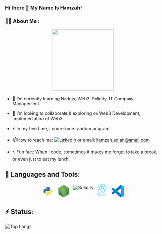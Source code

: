 ### Hi there 👋 My Name Is Hamzah! 
### :man_technologist: About Me :
<div align="center">
  <img src="https://media.giphy.com/media/l44Qqz6gO6JiVV3pu/giphy.gif" width="200" height="200"/>
</div>

- :telescope: I’m currently learning Nodejs, Web3, Solidity, IT Company Management.

- :seedling: I’m looking to collaborate & exploring on Web3 Development, Implementation of Web3.

- :zap: In my free time, I code some random program.

- :mailbox:How to reach me: [![Linkedin]()](https://www.linkedin.com/in/hamzah-adlan-9028931ab/) or email: hamzah.adlan@gmail.com

- ⚡ Fun fact: When i code, sometimes it makes me forget to take a break, or even just to eat my lunch.

## 🧰 Languages and Tools:
<p align="center">
<img src="https://raw.githubusercontent.com/github/explore/80688e429a7d4ef2fca1e82350fe8e3517d3494d/topics/python/python.png" alt="Python" height="40" style="vertical-align:top; margin:4px">
<img src="https://raw.githubusercontent.com/github/explore/80688e429a7d4ef2fca1e82350fe8e3517d3494d/topics/nodejs/nodejs.png" alt="Nodejs" height="40" style="vertical-align:top; margin:4px">
<img src="https://upload.wikimedia.org/wikipedia/commons/thumb/9/98/Solidity_logo.svg/386px-Solidity_logo.svg.png" alt="Solidity" height="40" style="vertical-align:top; margin:4px">
<img src="https://github.com/devicons/devicon/blob/master/icons/react/react-original-wordmark.svg" title="React" alt="React" width="40" height="40"/>&nbsp;
<img src="https://raw.githubusercontent.com/github/explore/80688e429a7d4ef2fca1e82350fe8e3517d3494d/topics/visual-studio-code/visual-studio-code.png" alt="VS Code" height="40" style="vertical-align:top; margin:4px">
</p>

## ⚡ Status:
![Top Langs](https://github-readme-stats.vercel.app/api/top-langs/?username=hamzadln&theme=tokyonight)
